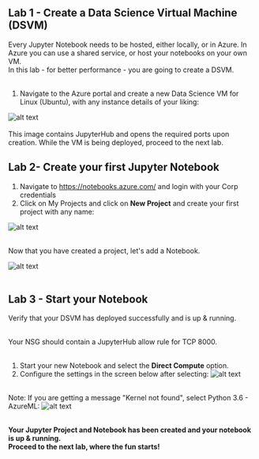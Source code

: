 ## Lab 1 -  Create a Data Science Virtual Machine (DSVM)
Every Jupyter Notebook needs to be hosted, either locally, or in Azure. In Azure you can use a shared service, or host your notebooks on your own VM.<br>
In this lab - for better performance - you are going to create a DSVM.<br><br>

1. Navigate to the Azure portal and create a new Data Science VM for Linux (Ubuntu), with any instance details of your liking:<br>

![alt text](https://github.com/tianderturpijn/Mos-Eisley/blob/master/Lab%201%20-%20Creating%20a%20DSVM/images/create-dsvm.png
)<br><br>
This image contains JupyterHub and opens the required ports upon creation.
While the VM is being deployed, proceed to the next lab.


## Lab 2- Create your first Jupyter Notebook
1.	Navigate to https://notebooks.azure.com/ and login with your Corp credentials
2.	Click on My Projects and click on **New Project** and create your first project with any name:

![alt text](https://github.com/tianderturpijn/Mos-Eisley/blob/master/Lab%201%20-%20Creating%20a%20DSVM/images/create-project.png
)<br><br>

Now that you have created a project, let's add a Notebook.<br>

![alt text](https://github.com/tianderturpijn/Mos-Eisley/blob/master/Lab%201%20-%20Creating%20a%20DSVM/images/create-notebook.png
)<br><br>

## Lab 3 - Start your Notebook
Verify that your DSVM has deployed successfully and is up & running.<br><br>

Your NSG should contain a JupyterHub allow rule for TCP 8000.<br><br>

1. Start your new Notebook and select the **Direct Compute** option.
2. Configure the settings in the screen below after selecting:
![alt text](https://github.com/tianderturpijn/Mos-Eisley/blob/master/Lab%201%20-%20Creating%20a%20DSVM/images/configure-dsvm.png
)<br><br>

Note:
If you are getting a message "Kernel not found", select Python 3.6 - AzureML:
![alt text](https://github.com/tianderturpijn/Mos-Eisley/blob/master/Lab%201%20-%20Creating%20a%20DSVM/images/python3.6-kernel.png
)<br><br>

**Your Jupyter Project and Notebook has been created and your notebook is up & running.<br>
Proceed to the next lab, where the fun starts!**

